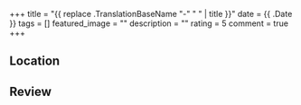 +++
title = "{{ replace .TranslationBaseName "-" " " | title }}"
date = {{ .Date }}
tags = []
featured_image = ""
description = ""
rating = 5
comment = true
+++

## Location

<!--- The restaurant's exact location  --->

## Review

<!--- Your review  --->
